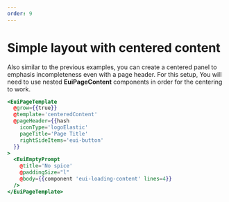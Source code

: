 ```yaml
---
order: 9
---
```


# Simple layout with centered content

<EuiText>
 Also similar to the previous examples, you can create a centered panel to emphasis incompleteness even with a page header. For this setup, You will need to use nested <strong>EuiPageContent</strong> components in order for the centering to work.
</EuiText>

```hbs template
<EuiPageTemplate
  @grow={{true}}
  @template='centeredContent'
  @pageHeader={{hash
    iconType='logoElastic'
    pageTitle='Page Title'
    rightSideItems='eui-button'
  }}
>
  <EuiEmptyPrompt
    @title='No spice'
    @paddingSize="l"
    @body={{component 'eui-loading-content' lines=4}}
  />
</EuiPageTemplate>
```
